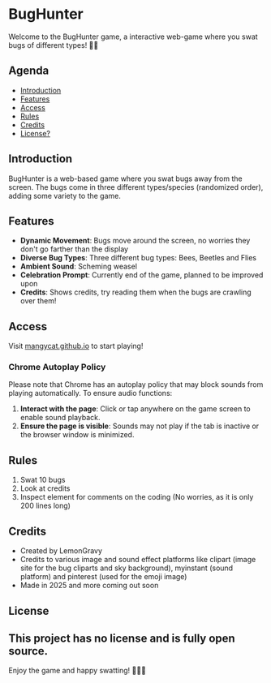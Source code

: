# BugHunter

Welcome to the BugHunter game, a interactive web-game where you swat bugs of different types! 🐞💥

## Agenda
- [Introduction](#introduction)
- [Features](#features)
- [Access](#access)
- [Rules](#rules)
- [Credits](#credits)
- [License?](#license)

## Introduction
BugHunter is a web-based game where you swat bugs away from the screen. The bugs come in three different types/species (randomized order), adding some variety to the game.

## Features
- **Dynamic Movement**: Bugs move around the screen, no worries they don't go farther than the display
- **Diverse Bug Types**: Three different bug types: Bees, Beetles and Flies
- **Ambient Sound**: Scheming weasel
- **Celebration Prompt**: Currently end of the game, planned to be improved upon
- **Credits**: Shows credits, try reading them when the bugs are crawling over them!

## Access
Visit [mangycat.github.io](https://mangycat.github.io) to start playing!
### Chrome Autoplay Policy 
Please note that Chrome has an autoplay policy that may block sounds from playing automatically. To ensure audio functions: 
1. **Interact with the page**: Click or tap anywhere on the game screen to enable sound playback.
2. **Ensure the page is visible**: Sounds may not play if the tab is inactive or the browser window is minimized.
## Rules
1. Swat 10 bugs
2. Look at credits
3. Inspect element for comments on the coding (No worries, as it is only 200 lines long)

## Credits
- Created by LemonGravy
- Credits to various image and sound effect platforms like clipart (image site for the bug cliparts and sky background), myinstant (sound platform) and pinterest (used for the emoji image)
- Made in 2025 and more coming out soon

## License
This project has no license and is fully open source.
---

Enjoy the game and happy swatting! 🐞💥🎉
